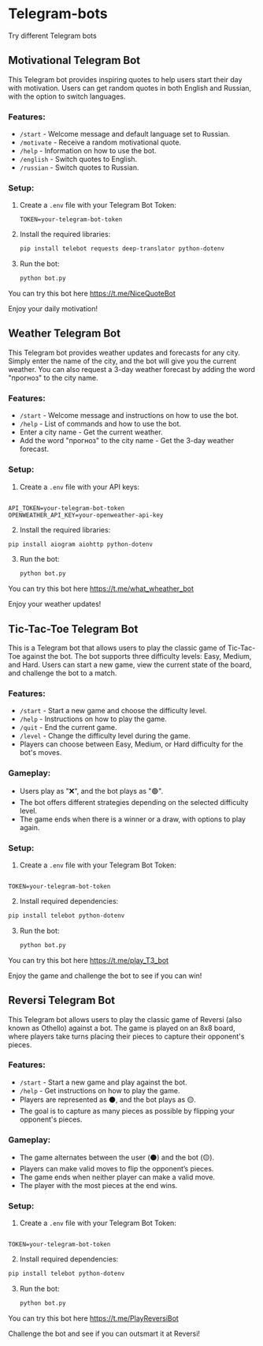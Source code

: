 # Telegram-bots
Try different Telegram bots

## Motivational Telegram Bot

This Telegram bot provides inspiring quotes to help users start their day with motivation. Users can get random quotes in both English and Russian, with the option to switch languages.

### Features:

* `/start` - Welcome message and default language set to Russian.
* `/motivate` - Receive a random motivational quote.
* `/help` - Information on how to use the bot.
* `/english` - Switch quotes to English.
* `/russian` - Switch quotes to Russian.

### Setup:

1. Create a `.env` file with your Telegram Bot Token:

   ```
   TOKEN=your-telegram-bot-token
   ```
2. Install the required libraries:

   ```bash
   pip install telebot requests deep-translator python-dotenv
   ```
3. Run the bot:

   ```bash
   python bot.py
   ```
You can try this bot here https://t.me/NiceQuoteBot

Enjoy your daily motivation!

## Weather Telegram Bot

This Telegram bot provides weather updates and forecasts for any city. Simply enter the name of the city, and the bot will give you the current weather. You can also request a 3-day weather forecast by adding the word "прогноз" to the city name.

### Features:
- `/start` - Welcome message and instructions on how to use the bot.
- `/help` - List of commands and how to use the bot.
- Enter a city name - Get the current weather.
- Add the word "прогноз" to the city name - Get the 3-day weather forecast.

### Setup:
1. Create a `.env` file with your API keys:
```

API_TOKEN=your-telegram-bot-token
OPENWEATHER_API_KEY=your-openweather-api-key

````
2. Install the required libraries:
```bash
pip install aiogram aiohttp python-dotenv
````

3. Run the bot:

   ```bash
   python bot.py
   ```
You can try this bot here https://t.me/what_wheather_bot

Enjoy your weather updates!

## Tic-Tac-Toe Telegram Bot

This is a Telegram bot that allows users to play the classic game of Tic-Tac-Toe against the bot. The bot supports three difficulty levels: Easy, Medium, and Hard. Users can start a new game, view the current state of the board, and challenge the bot to a match.

### Features:
- `/start` - Start a new game and choose the difficulty level.
- `/help` - Instructions on how to play the game.
- `/quit` - End the current game.
- `/level` - Change the difficulty level during the game.
- Players can choose between Easy, Medium, or Hard difficulty for the bot's moves.
  
### Gameplay:
- Users play as "❌", and the bot plays as "🟢".
- The bot offers different strategies depending on the selected difficulty level.
- The game ends when there is a winner or a draw, with options to play again.

### Setup:
1. Create a `.env` file with your Telegram Bot Token:
```

TOKEN=your-telegram-bot-token

````
2. Install required dependencies:
```bash
pip install telebot python-dotenv
````

3. Run the bot:

   ```bash
   python bot.py
   ```

You can try this bot here https://t.me/play_T3_bot

Enjoy the game and challenge the bot to see if you can win!

## Reversi Telegram Bot

This Telegram bot allows users to play the classic game of Reversi (also known as Othello) against a bot. The game is played on an 8x8 board, where players take turns placing their pieces to capture their opponent's pieces.

### Features:
- `/start` - Start a new game and play against the bot.
- `/help` - Get instructions on how to play the game.
- Players are represented as ⚫, and the bot plays as 🟡.
- The goal is to capture as many pieces as possible by flipping your opponent's pieces.

### Gameplay:
- The game alternates between the user (⚫) and the bot (🟡).
- Players can make valid moves to flip the opponent’s pieces.
- The game ends when neither player can make a valid move.
- The player with the most pieces at the end wins.

### Setup:
1. Create a `.env` file with your Telegram Bot Token:
```

TOKEN=your-telegram-bot-token

````
2. Install required dependencies:
```bash
pip install telebot python-dotenv
````

3. Run the bot:

   ```bash
   python bot.py
   ```
You can try this bot here https://t.me/PlayReversiBot

Challenge the bot and see if you can outsmart it at Reversi!



